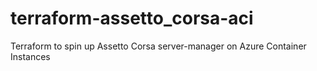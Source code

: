 # terraform-assetto_corsa-aci
Terraform to spin up Assetto Corsa server-manager on Azure Container Instances
